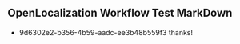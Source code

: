 ## OpenLocalization Workflow Test MarkDown
* 9d6302e2-b356-4b59-aadc-ee3b48b559f3 thanks!

<!--HONumber=Jul16_HO4-->


